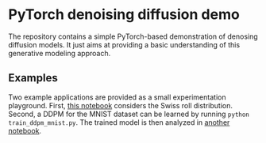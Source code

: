 # PyTorch denoising diffusion demo

The repository contains a simple PyTorch-based demonstration of denosing diffusion models.
It just aims at providing a basic understanding of this generative modeling approach.

## Examples
Two example applications are provided as a small experimentation playground.
First, [this notebook](notebooks/ddpm_swissroll.ipynb) considers the Swiss roll distribution.
Second, a DDPM for the MNIST dataset can be learned by running `python train_ddpm_mnist.py`.
The trained model is then analyzed in [another notebook](notebooks/ddpm_mnist.ipynb).

